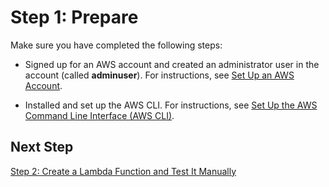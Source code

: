 # Step 1: Prepare<a name="with-on-demand-https-example-prepare"></a>

Make sure you have completed the following steps:

+ Signed up for an AWS account and created an administrator user in the account \(called **adminuser**\)\. For instructions, see [Set Up an AWS Account](setup.md)\. 

+ Installed and set up the AWS CLI\. For instructions, see [Set Up the AWS Command Line Interface \(AWS CLI\)](setup-awscli.md)\.

## Next Step<a name="with-on-demand-https-example-prepare-next-step"></a>

[Step 2: Create a Lambda Function and Test It Manually](with-on-demand-https-example-create-test-manually.md)